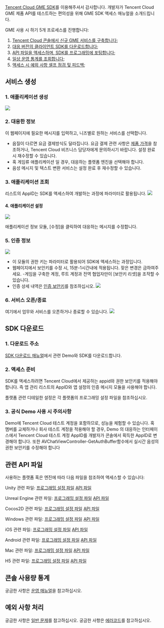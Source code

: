 [Tencent Cloud GME SDK](https://intl.cloud.tencent.com/product/tmg?idx=1)를 이용해주셔서 감사합니다. 개발자가 Tencent Cloud GME 제품 API를 테스트하는 편의성을 위해 GME SDK 액세스 매뉴얼을 소개드립니다.

GME 사용 시 하기 5개 프로세스를 진행합니다: 
1. [Tencent Cloud 콘솔에서 신규 GME 서비스를 구축합니다](#.E6.96.B0.E5.BB.BA.E6.9C.8D.E5.8A.A1);
2. [대응 버전의 클라이언트 SDK를 다운로드합니다](#.E4.B8.8B.E8.BD.BD-sdk);
3. [API 파일을 액세스하며, SDK를 프로그래밍에 포팅합니다](#.E7.9B.B8.E5.85.B3-api-.E6.96.87.E6.A1.A3);
4. [일상 운영 통계를 조회합니다](#.E6.8E.A7.E5.88.B6.E5.8F.B0.E7.94.A8.E9.87.8F.E7.BB.9F.E8.AE.A1);
5. [액세스 시 예외 사항 셀프 점검 및 피드백](#.E7.89.B9.E6.AE.8A.E9.97.AE.E9.A2.98.E5.A4.84.E7.90.86);


## 서비스 생성
### 1. 애플리케이션 생성
![](https://main.qcloudimg.com/raw/7b682f5aaf2f9995a6eef37a3296b7ac.png)

### 2. 대응한 정보
이 웹페이지에 필요한 메시지를 입력하고, 니즈별로 원하는 서비스를 선택합니다. 
- 음질이 다르면 요금 결제방식도 달라집니다. 요금 결제 관련 사항은 [제품 가격](https://cloud.tencent.com/document/product/607/17808)을 참조하거나, Tencent Cloud 비즈니스 담당자에게 문의하시기 바랍니다. 설정 완료 시 재수정할 수 있습니다.
- 혹 게임류 애플리케이션 일 경우, 대응하는 플랫폼 엔진을 선택해야 합니다.
- 음성 메시지 및 텍스트 변환 서비스는 설정 완료 후 재수정할 수 있습니다.

<!--![](https://main.qcloudimg.com/raw/8bed789287a2b1a0dfe4861fd052d70c.png)-->


### 3. 애플리케이션 조회
리스트의 AppID는 SDK를 액세스하여 개발하는 과정에 파라미터로 활용됩니다.
![](https://main.qcloudimg.com/raw/efbdf4105eb37cfa40e96223e2b7a840.png)


#### 4. 애플리케이션 설정
![](https://main.qcloudimg.com/raw/c3cef70b9fe48c050cfec1ce81b23979.png)

애플리케이션 정보 모듈, [수정]을 클릭하여 대응하는 메시지를 수정합니다.

### 5. 인증 정보
![](https://main.qcloudimg.com/raw/fa2ca0b76d1ac0f03aa769a4d5972308.png)
- 이 모듈의 권한 키는 파라미터로 활용되어 SDK에 액세스하는 과정입니다. 
- 웹페이지에서 보안키를 수정 시, 15분-1시간내에 적용됩니다. 잦은 변경은 금하여주세요.
-게임을 구축한 계정, 루트 계정과 전역 협업자만이 [보안키 리셋]을 조작할 수 있습니다.
- 인증 상세 내역은 [인증 보안키](https://intl.cloud.tencent.com/document/product/607/12218)를 참조하십시오.
 ![](https://main.qcloudimg.com/raw/e65e03a506eda099d3cedca85ea9685c.png)


### 6. 서비스 오픈/종료
여기에서 업무와 서비스를 오픈하거나 종료할 수 있습니다.
![](https://main.qcloudimg.com/raw/1e3d12f084942645714158eb68767acf.png)


## SDK 다운로드 
### 1. 다운로드 주소
[SDK 다운로드 매뉴얼](https://intl.cloud.tencent.com/document/product/607/18521)에서 관련 Demo와 SDK를 다운로드합니다.

### 2. 액세스 준비
SDK를 액세스하려면 Tencent Cloud에서 제공하는 appid와 권한 보안키를 적용해야 합니다. 즉 앱 관리 리스트의 AppID와 앱 설정의 인증 메시지 모듈을 사용해야 합니다.

플랫폼 관련 디테일한 설정은 각 플랫폼의 프로그래밍 설정 파일을 참조하십시오.

### 3. 공식 Demo 사용 시 주의사항
Demo에 Tencent Cloud 테스트 계정을 포함하므로, 성능을 체험할 수 있습니다. 혹 멤버를 교체하거나 회사 테스트 계정을 적용해야 할 경우, Demo 의 대응하는 인터페이스에서 Tencent Cloud 테스트 계정 AppID를 개발자가 콘솔에서 획득한 AppID로 변경해야 합니다. 또한 AVChatViewController-GetAuthBuffer함수에서 실시간 음성의 권한 보안키를 수정해야 합니다


## 관련 API 파일
사용하는 플랫폼 혹은 엔진에 따라 다음 파일을 참조하여 액세스할 수 있습니다:

Unity 관련 파일: 
[프로그래밍 설정 파일](https://intl.cloud.tencent.com/document/product/607/10783)
[API 파일](https://intl.cloud.tencent.com/document/product/607/15210)

Unreal Engine 관련 파일: 
[프로그래밍 설정 파일](https://intl.cloud.tencent.com/document/product/607/10783)
[API 파일](https://intl.cloud.tencent.com/document/product/607/15210)

Cocos2D 관련 파일:
[프로그래밍 설정 파일](https://intl.cloud.tencent.com/document/product/607/10783)
[API 파일](https://intl.cloud.tencent.com/document/product/607/15210)

Windows 관련 파일:
[프로그래밍 설정 파일](https://intl.cloud.tencent.com/document/product/607/10783)
[API 파일](https://intl.cloud.tencent.com/document/product/607/15210)

iOS 관련 파일:
[프로그래밍 설정 파일](https://intl.cloud.tencent.com/document/product/607/10783)
[API 파일](https://intl.cloud.tencent.com/document/product/607/15210)

Android 관련 파일:
[프로그래밍 설정 파일](https://intl.cloud.tencent.com/document/product/607/10783)
[API 파일](https://intl.cloud.tencent.com/document/product/607/15210)

Mac 관련 파일:
[프로그래밍 설정 파일](https://intl.cloud.tencent.com/document/product/607/10783)
[API 파일](https://intl.cloud.tencent.com/document/product/607/15210)

H5 관련 파일:
[프로그래밍 설정 파일](https://intl.cloud.tencent.com/document/product/607/10783)
[API 파일](https://intl.cloud.tencent.com/document/product/607/15210)



## 콘솔 사용량 통계
궁금한 사항은 [운영 매뉴얼](https://intl.cloud.tencent.com/document/product/607/17448)을 참고하십시오.


## 예외 사항 처리
궁금한 사항은 [일반 문제](https://intl.cloud.tencent.com/document/product/607/30254)를 참고하십시오.
궁금한 사항은 [에러코드](https://intl.cloud.tencent.com/document/product/607/15173)를 참고하십시오.



